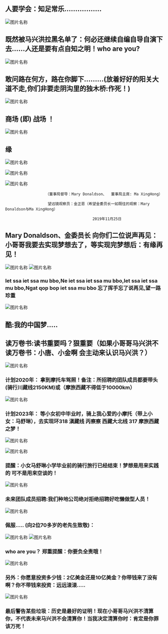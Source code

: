 ##  人要学会：知足常乐.................
![图片名称](https://pic3.zhimg.com/v2-19c3a7927faf77d13e7aaa3094431754_r.jpg)
##  既然被马兴洪拉黑名单了：何必还继续自编自导自演下去......人还是要有点自知之明！who are you?
![图片名称](https://raw.githubusercontent.com/maxinghong/maxinghong.github.io/master/Road.jpg)
##  敢问路在何方，路在你脚下………(放着好好的阳关大道不走,你们非要走阴沟里的独木桥:作死！)
![图片名称](https://imgditan2012.cang.com/201205/02/2012050221300091217327.jpg)
##  商场 (即) 战场 ！ 
![图片名称](https://raw.githubusercontent.com/maxinghong/maxinghong.github.io/master/investor.jpg)
##  缘
![图片名称](https://raw.githubusercontent.com/maxinghong/maxinghong.github.io/master/fish2.jpg)

![图片名称](https://raw.githubusercontent.com/maxinghong/maxinghong.github.io/master/Land.jpg)

![图片名称](https://raw.githubusercontent.com/maxinghong/maxinghong.github.io/master/Investment.jpg)



                      （董事局督导：Mary Donaldson、  董事局主席: Ma XingHong）
                      
                       望远镜观察员：金正恩（希望金委员长一如既往的观察：Mary Donaldson与Ma XingHong）
                       
                                           2019年11月25日
                                           
##  Mary Donaldson、金委员长 向你们二位说声再见：小哥哥我要去实现梦想去了，等实现完梦想后：有缘再见！
![图片名称](https://raw.githubusercontent.com/maxinghong/maxinghong.github.io/master/bye.jpg)
![图片名称](https://raw.githubusercontent.com/maxinghong/maxinghong.github.io/master/goodbye.jpg)  
###  Iet ssa iet ssa mu bbo,Ne iet ssa iet ssa mu bbo,Iet ssa iet ssa mu bbo,Ngat qop bop iet ssa mu bbo 忘了挥手忘了说再见,望一路珍重
![图片名称](https://raw.githubusercontent.com/maxinghong/maxinghong.github.io/master/MaryDonaldson.jpg)


 
##  酷:我的中国梦.....

##  读万卷书:读书重要吗？狠重要（如果小哥哥马兴洪不读万卷书：小唐、小金啊 会主动来认识马兴洪？）
![图片名称](https://raw.githubusercontent.com/maxinghong/maxinghong.github.io/master/okbook.jpg)
### 计划2020年： 拿到摩托车驾照！备注：所招聘的团队成员都要带头(骑行川藏线2150KM)或（摩旅西藏不得低于10000km）
![图片名称](https://raw.githubusercontent.com/maxinghong/maxinghong.github.io/master/Three_rounds.jpg)
### 计划2023年： 等小女初中毕业时，骑上我心爱的小摩托（带上小女：马舒琳），去实现环318 滇藏线 丙察察 西藏大北线 317 摩旅西藏之梦！
![图片名称](https://timgsa.baidu.com/timg?image&quality=80&size=b9999_10000&sec=1575108422881&di=f0c82659f50b33233e4616f95b9c8f30&imgtype=0&src=http%3A%2F%2Fpic.51yuansu.com%2Fpic3%2Fcover%2F03%2F19%2F44%2F5b64e172a8660_610.jpg)

![图片名称](https://raw.githubusercontent.com/maxinghong/maxinghong.github.io/master/xz.jpg)

### 提醒：小女马舒琳小学毕业前的骑行旅行已经结束！梦想是用来实践的 可不是用来空谈的！
![图片名称](https://raw.githubusercontent.com/maxinghong/maxinghong.github.io/master/qhh.jpg)
### 未来团队成员招聘:我们种地公司绝对拒绝招聘好吃懒做型人员！
![图片名称](https://raw.githubusercontent.com/maxinghong/maxinghong.github.io/master/index.jpg)
### 佩服..... (向2位70多岁的老先生致敬)：
![图片名称](https://5b0988e595225.cdn.sohucs.com/images/20170906/b13118e100f346ce9bdade5ad8570c22.jpeg)
![图片名称](http://img.newmotor.com.cn/UploadFiles/2014-02/laoge/W020131016381299685842.jpg)

### who are you？ 郑重提醒：你要负全责哦！

![图片名称](https://timgsa.baidu.com/timg?image&quality=80&size=b9999_10000&sec=1575349486013&di=2efc8bb1c6c6892db47fbbb240c7d877&imgtype=0&src=http%3A%2F%2Fimg.bqatj.com%2Fimg%2F7c0cf7f7e46e44c5.jpg)

### 另外：你愿意投资多少钱：2亿美金还是10亿美金？你带钱来了没有啊？你不带钱来投资：远远滚滚.....
![图片名称](https://timgsa.baidu.com/timg?image&quality=80&size=b9999_10000&sec=1575518008740&di=68ca80ca296efb208aa26cf1df88d690&imgtype=0&src=http%3A%2F%2Fww2.sinaimg.cn%2Flarge%2F87417c60jw1f7l5b95bkkj20k00k0dhc.jpg)

### 最后警告某些垃圾：历史是最好的证明！现在小哥哥马兴洪不清算你，不代表未来马兴洪不会清算你！当我决定清算你时：肯定是你罪该万死！
